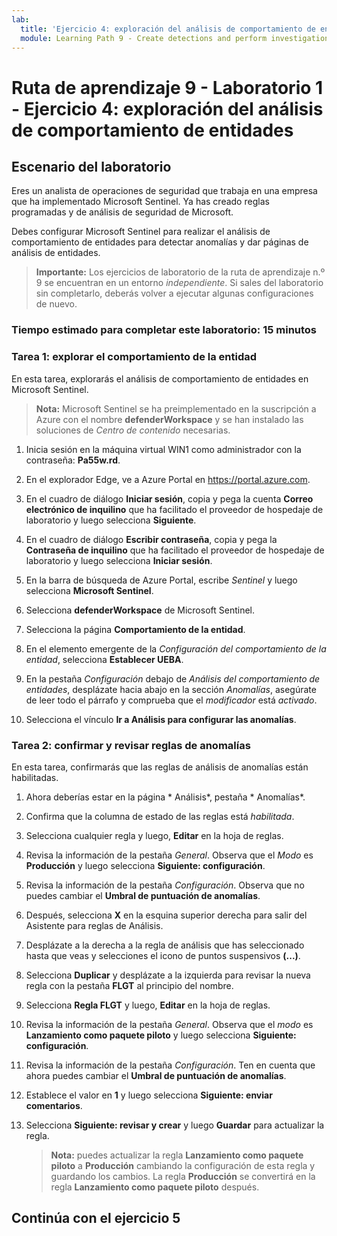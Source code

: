 ```yaml
---
lab:
  title: 'Ejercicio 4: exploración del análisis de comportamiento de entidades'
  module: Learning Path 9 - Create detections and perform investigations using Microsoft Sentinel
---
```


# Ruta de aprendizaje 9 - Laboratorio 1 - Ejercicio 4: exploración del análisis de comportamiento de entidades

## Escenario del laboratorio

Eres un analista de operaciones de seguridad que trabaja en una empresa que ha implementado Microsoft Sentinel. Ya has creado reglas programadas y de análisis de seguridad de Microsoft.

Debes configurar Microsoft Sentinel para realizar el análisis de comportamiento de entidades para detectar anomalías y dar páginas de análisis de entidades.

>**Importante:** Los ejercicios de laboratorio de la ruta de aprendizaje n.º 9 se encuentran en un entorno *independiente*. Si sales del laboratorio sin completarlo, deberás volver a ejecutar algunas configuraciones de nuevo.

### Tiempo estimado para completar este laboratorio: 15 minutos

### Tarea 1: explorar el comportamiento de la entidad

En esta tarea, explorarás el análisis de comportamiento de entidades en Microsoft Sentinel.

>**Nota:** Microsoft Sentinel se ha preimplementado en la suscripción a Azure con el nombre **defenderWorkspace** y se han instalado las soluciones de *Centro de contenido* necesarias.

1. Inicia sesión en la máquina virtual WIN1 como administrador con la contraseña: **Pa55w.rd**.  

1. En el explorador Edge, ve a Azure Portal en <https://portal.azure.com>.

1. En el cuadro de diálogo **Iniciar sesión**, copia y pega la cuenta **Correo electrónico de inquilino** que ha facilitado el proveedor de hospedaje de laboratorio y luego selecciona **Siguiente**.

1. En el cuadro de diálogo **Escribir contraseña**, copia y pega la **Contraseña de inquilino** que ha facilitado el proveedor de hospedaje de laboratorio y luego selecciona **Iniciar sesión**.

1. En la barra de búsqueda de Azure Portal, escribe *Sentinel* y luego selecciona **Microsoft Sentinel**.

1. Selecciona **defenderWorkspace** de Microsoft Sentinel.

1. Selecciona la página **Comportamiento de la entidad**.

1. En el elemento emergente de la *Configuración del comportamiento de la entidad*, selecciona **Establecer UEBA**.

1. En la pestaña *Configuración* debajo de *Análisis del comportamiento de entidades*, desplázate hacia abajo en la sección *Anomalías*, asegúrate de leer todo el párrafo y comprueba que el *modificador* está *activado*.

1. Selecciona el vínculo **Ir a Análisis para configurar las anomalías**.

### Tarea 2: confirmar y revisar reglas de anomalías

En esta tarea, confirmarás que las reglas de análisis de anomalías están habilitadas.

1. Ahora deberías estar en la página * Análisis*, pestaña * Anomalías*.

1. Confirma que la columna de estado de las reglas está *habilitada*.

1. Selecciona cualquier regla y luego, **Editar** en la hoja de reglas.

1. Revisa la información de la pestaña *General*. Observa que el *Modo* es **Producción** y luego selecciona **Siguiente: configuración**.

1. Revisa la información de la pestaña *Configuración*. Observa que no puedes cambiar el **Umbral de puntuación de anomalías**.

1. Después, selecciona **X** en la esquina superior derecha para salir del Asistente para reglas de Análisis.

1. Desplázate a la derecha a la regla de análisis que has seleccionado hasta que veas y selecciones el icono de puntos suspensivos **(...)**.

1. Selecciona **Duplicar** y desplázate a la izquierda para revisar la nueva regla con la pestaña **FLGT** al principio del nombre.

1. Selecciona **Regla FLGT** y luego, **Editar** en la hoja de reglas.

1. Revisa la información de la pestaña *General*. Observa que el *modo* es **Lanzamiento como paquete piloto** y luego selecciona **Siguiente: configuración**.

1. Revisa la información de la pestaña *Configuración*. Ten en cuenta que ahora puedes cambiar el **Umbral de puntuación de anomalías**.

1. Establece el valor en **1** y luego selecciona **Siguiente: enviar comentarios**.

1. Selecciona **Siguiente: revisar y crear** y luego **Guardar** para actualizar la regla.

    >**Nota:** puedes actualizar la regla **Lanzamiento como paquete piloto** a **Producción** cambiando la configuración de esta regla y guardando los cambios. La regla **Producción** se convertirá en la regla **Lanzamiento como paquete piloto** después.

## Continúa con el ejercicio 5
